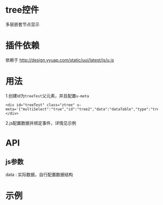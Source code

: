 # tree控件

多层嵌套节点显示

# 插件依赖

依赖于 http://design.yyuap.com/static/uui/latest/js/u.js

# 用法

1.创建id为`treeTest`父元素，并且配置`u-meta`

```
<div id="treeTest" class="ztree" u-meta='{"multiSelect":"true","id":"tree2","data":"dataTable","type":"tree","idField":"id","pidField":"pid","nameField":"title","setting":"treeSetting"}'></div>

```
2.js配置数据并绑定事件，详情见示例

# API

## js参数
data : 实际数据，自行配置数据结构

# 示例


